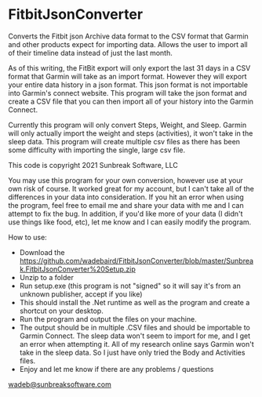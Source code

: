 # FitbitJsonConverter
Converts the Fitbit json Archive data format to the CSV format that Garmin and other products expect for importing data. Allows the user to import all of their timeline data instead of just the last month.

As of this writing, the FitBit export will only export the last 31 days in a CSV format that Garmin will take as an import format. However they will export your entire data history in a json format. This json format is not importable into Garmin's connect website. This program will take the json format and create a CSV file that you can then import all of your history into the Garmin Connect. 

Currently this program will only convert Steps, Weight, and Sleep. Garmin will only actually import the weight and steps (activities), it won't take in the sleep data. This program will create multiple csv files as there has been some difficulty with importing the single, large csv file.

This code is copyright 2021 Sunbreak Software, LLC

You may use this program for your own conversion, however use at your own risk of course. It worked great for my account, but I can't take all of the differences in your data into consideration. If you hit an error when using the program, feel free to email me and share your data with me and I can attempt to fix the bug. In addition, if you'd like more of your data (I didn't use things like food, etc), let me know and I can easily modify the program.

How to use:

* Download the https://github.com/wadebaird/FitbitJsonConverter/blob/master/Sunbreak.FitbitJsonConverter%20Setup.zip
* Unzip to a folder
* Run setup.exe (this program is not "signed" so it will say it's from an unknown publisher, accept if you like)
* This should install the .Net runtime as well as the program and create a shortcut on your desktop.
* Run the program and output the files on your machine.
* The output should be in multiple .CSV files and should be importable to Garmin Connect. The sleep data won't seem to import for me, and I get an error when attempting it. All of my research online says Garmin won't take in the sleep data. So I just have only tried the Body and Activities files.
* Enjoy and let me know if there are any problems / questions

wadeb@sunbreaksoftware.com

